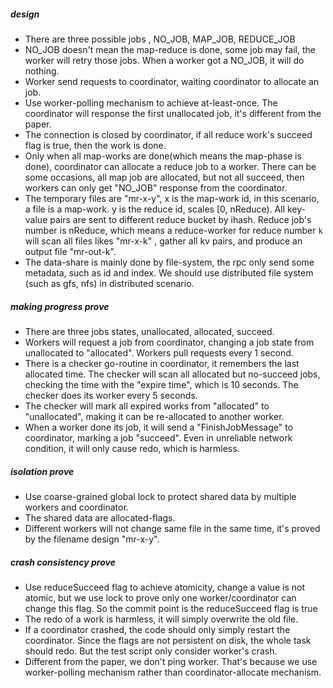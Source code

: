 
##### design

- There are three possible jobs , NO_JOB, MAP_JOB, REDUCE_JOB
- NO_JOB doesn't mean the map-reduce is done, some job may fail, the worker will retry those jobs. When a worker got a NO_JOB, it will do nothing.
- Worker send requests to coordinator, waiting coordinator to allocate an job.
- Use worker-polling mechanism to achieve at-least-once. The coordinator will response the first unallocated job, it's different from the paper.
- The connection is closed by coordinator, if all reduce work's succeed flag is true, then the work is done.
- Only when all map-works are done(which means the map-phase is done), coordinator can allocate a reduce job to a worker. There can be some occasions, all map job are allocated, but not all succeed, then workers can only get "NO_JOB" response from the coordinator.
- The temporary files are "mr-x-y", x is the map-work id, in this scenario, a file is a map-work. y is the reduce id, scales [0, nReduce).  All key-value pairs are sent to different reduce bucket by ihash. Reduce job's number is nReduce, which means a reduce-worker for reduce number `k` will scan all files likes "mr-x-k" , gather all kv pairs, and produce an output file "mr-out-k".
- The data-share is mainly done by file-system, the rpc only send some metadata, such as id and index. We should use distributed file system (such as gfs, nfs) in distributed scenario.

##### making progress prove
- There are three jobs states, unallocated, allocated, succeed.
- Workers will request a job from coordinator, changing a job state from unallocated to "allocated". Workers pull requests every 1 second. 
- There is a checker go-routine in coordinator, it remembers the last allocated time. The checker will scan all allocated but no-succeed jobs, checking the time with the "expire time", which is 10 seconds. The checker does its worker every 5 seconds.
- The checker will mark all expired works from "allocated" to "unallocated", making it can be re-allocated to another worker.
- When a worker done its job, it will send a "FinishJobMessage" to coordinator, marking a job "succeed". Even in unreliable network condition, it will only cause redo, which is harmless.

##### isolation prove
- Use coarse-grained global lock to protect shared data by multiple workers and coordinator.
- The shared data are allocated-flags.
- Different workers will not change same file in the same time, it's proved by the filename design "mr-x-y".

##### crash consistency prove

- Use reduceSucceed flag to achieve atomicity, change a value is not atomic, but we use lock to prove only one worker/coordinator can change this flag. So the commit point is the reduceSucceed flag is true
- The redo of a work is harmless, it will simply overwrite the old file.
- If a coordinator crashed, the code should only simply restart the coordinator. Since the flags are not persistent on disk, the whole task should redo. But the test script only consider worker's crash.
- Different from the paper, we don't ping worker. That's because we use worker-polling mechanism rather than coordinator-allocate mechanism.